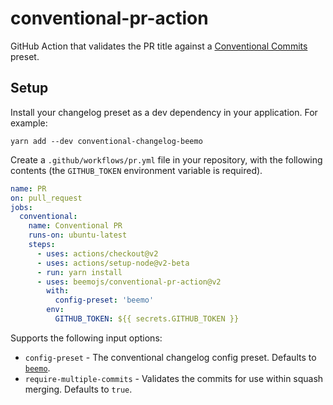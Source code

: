 # conventional-pr-action

GitHub Action that validates the PR title against a
[Conventional Commits](https://www.conventionalcommits.org) preset.

## Setup

Install your changelog preset as a dev dependency in your application. For example:

```
yarn add --dev conventional-changelog-beemo
```

Create a `.github/workflows/pr.yml` file in your repository, with the following contents (the
`GITHUB_TOKEN` environment variable is required).

```yaml
name: PR
on: pull_request
jobs:
  conventional:
    name: Conventional PR
    runs-on: ubuntu-latest
    steps:
      - uses: actions/checkout@v2
      - uses: actions/setup-node@v2-beta
      - run: yarn install
      - uses: beemojs/conventional-pr-action@v2
        with:
          config-preset: 'beemo'
        env:
          GITHUB_TOKEN: ${{ secrets.GITHUB_TOKEN }}
```

Supports the following input options:

- `config-preset` - The conventional changelog config preset. Defaults to
  [`beemo`](https://github.com/beemojs/conventional-changelog-beemo).
- `require-multiple-commits` - Validates the commits for use within squash merging. Defaults to
  `true`.
